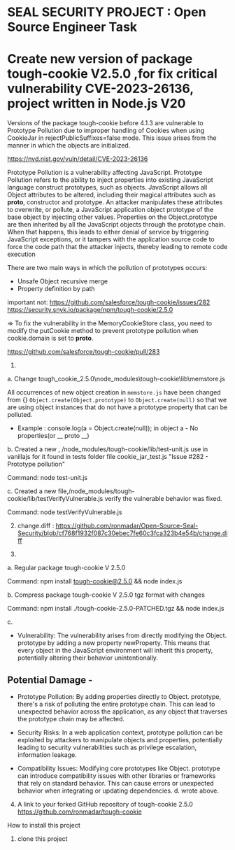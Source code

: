 # SEAL SECURITY PROJECT : Open Source Engineer Task


# Create new version of package tough-cookie V2.5.0 ,for fix critical vulnerability CVE-2023-26136, project written in Node.js V20 

Versions of the package tough-cookie before 4.1.3 are vulnerable to Prototype Pollution due to improper handling of Cookies when using CookieJar in rejectPublicSuffixes=false mode. This issue arises from the manner in which the objects are initialized. 

https://nvd.nist.gov/vuln/detail/CVE-2023-26136


Prototype Pollution is a vulnerability affecting JavaScript. Prototype Pollution refers to the ability to inject properties into existing JavaScript language construct prototypes, such as objects. JavaScript allows all Object attributes to be altered, including their magical attributes such as __proto__, constructor and prototype. An attacker manipulates these attributes to overwrite, or pollute, a JavaScript application object prototype of the base object by injecting other values. Properties on the Object.prototype are then inherited by all the JavaScript objects through the prototype chain. When that happens, this leads to either denial of service by triggering JavaScript exceptions, or it tampers with the application source code to force the code path that the attacker injects, thereby leading to remote code execution

There are two main ways in which the pollution of prototypes occurs:
* Unsafe Object recursive merge
* Property definition by path

important not: https://github.com/salesforce/tough-cookie/issues/282
https://security.snyk.io/package/npm/tough-cookie/2.5.0


=> To fix the vulnerability in the MemoryCookieStore class, you need to modify the putCookie method to prevent prototype pollution when cookie.domain is set to __proto__. 

https://github.com/salesforce/tough-cookie/pull/283


1.
a. Change tough_cookie_2.5.0\node_modules\tough-cookie\lib\memstore.js

   All occurrences of new object creation in `memstore.js` have been changed from {}  `Object.create(Object.prototype)` to `Object.create(null)` 
   so that we are using object instances that do not have a prototype property that can be polluted.

  * Example : console.log(a = Object.create(null)); in object a - No properties(or __ proto __)
  
b. Created a new , /node_modules/tough-cookie/lib/test-unit.js
   use in vanillajs for it found in tests folder file cookie_jar_test.js "Issue #282 - Prototype pollution"
   
   Command: node test-unit.js 
   
c. Created a new file,/node_modules/tough-cookie/lib/testVerifyVulnerable.js
   verify the vulnerable behavior was fixed.
   
   Command: node testVerifyVulnerable.js

2. change.diff : https://github.com/ronmadar/Open-Source-Seal-Security/blob/cf768f1932f087c30ebec7fe60c3fca323b4e54b/change.diff

3. 
a. Regular package tough-cookie V 2.5.0

Command: npm install tough-cookie@2.5.0 && node index.js

b. Compress package tough-cookie V 2.5.0 tgz format with changes  

Command: npm install ./tough-cookie-2.5.0-PATCHED.tgz && node index.js

c.
* Vulnerability: The vulnerability arises from directly modifying the Object.
  prototype by adding a new property newProperty. 
  This means that every object in the JavaScript environment will inherit this property,
  potentially altering their behavior unintentionally.

## Potential Damage -
* Prototype Pollution: 
  By adding properties directly to Object. prototype, there's a risk of polluting the entire prototype chain. 
  This can lead to unexpected behavior across the application, as any object that traverses the prototype chain may be affected.
* Security Risks: In a web application context, prototype pollution can be exploited by attackers to manipulate objects 
  and properties, potentially leading to security vulnerabilities such as privilege escalation, information leakage.

* Compatibility Issues: Modifying core prototypes like Object.
  prototype can introduce compatibility issues with other libraries or frameworks that rely on standard behavior.
  This can cause errors or unexpected behavior when integrating or updating dependencies.
d. wrote above.


4. A link to your forked GitHub repository of tough-cookie 2.5.0 
   https://github.com/ronmadar/tough-cookie


How to install this project

1. clone this project
